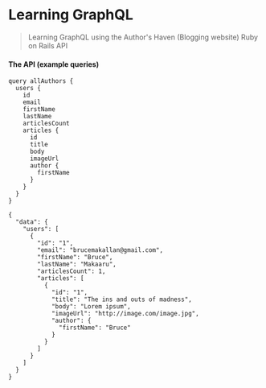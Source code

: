 # Learning GraphQL

> Learning GraphQL using the Author's Haven (Blogging website) Ruby on Rails API

#### The API (example queries)

```
query allAuthors {
  users {
    id
    email
    firstName
    lastName
    articlesCount
    articles {
      id
      title
      body
      imageUrl
      author {
        firstName
      }
    }
  }
}
```

```
{
  "data": {
    "users": [
      {
        "id": "1",
        "email": "brucemakallan@gmail.com",
        "firstName": "Bruce",
        "lastName": "Makaaru",
        "articlesCount": 1,
        "articles": [
          {
            "id": "1",
            "title": "The ins and outs of madness",
            "body": "Lorem ipsum",
            "imageUrl": "http://image.com/image.jpg",
            "author": {
              "firstName": "Bruce"
            }
          }
        ]
      }
    ]
  }
}
```